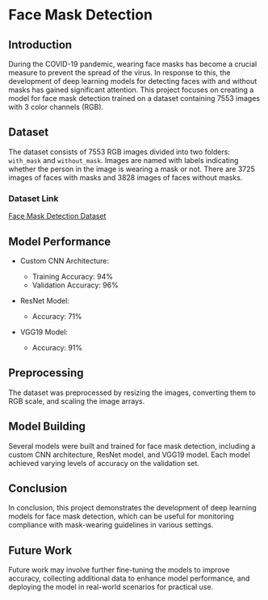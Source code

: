 # Face Mask Detection

## Introduction
During the COVID-19 pandemic, wearing face masks has become a crucial measure to prevent the spread of the virus. In response to this, the development of deep learning models for detecting faces with and without masks has gained significant attention. This project focuses on creating a model for face mask detection trained on a dataset containing 7553 images with 3 color channels (RGB).

## Dataset
The dataset consists of 7553 RGB images divided into two folders: `with_mask` and `without_mask`. Images are named with labels indicating whether the person in the image is wearing a mask or not. There are 3725 images of faces with masks and 3828 images of faces without masks.

### Dataset Link
[Face Mask Detection Dataset](https://www.kaggle.com/datasets/omkargurav/face-mask-dataset)

## Model Performance
- Custom CNN Architecture:
  - Training Accuracy: 94%
  - Validation Accuracy: 96%
  
- ResNet Model:
  - Accuracy: 71%
  
- VGG19 Model:
  - Accuracy: 91%

## Preprocessing
The dataset was preprocessed by resizing the images, converting them to RGB scale, and scaling the image arrays.

## Model Building
Several models were built and trained for face mask detection, including a custom CNN architecture, ResNet model, and VGG19 model. Each model achieved varying levels of accuracy on the validation set.

## Conclusion
In conclusion, this project demonstrates the development of deep learning models for face mask detection, which can be useful for monitoring compliance with mask-wearing guidelines in various settings.

## Future Work
Future work may involve further fine-tuning the models to improve accuracy, collecting additional data to enhance model performance, and deploying the model in real-world scenarios for practical use.

